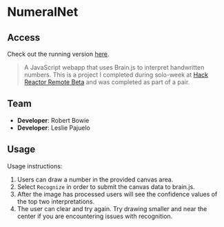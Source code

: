 # NumeralNet

## Access
Check out the running version [here](http://numeralnet.herokuapp.com).

> A JavaScript webapp that uses Brain.js to interpret handwritten numbers.
This is a project I completed during solo-week at [Hack Reactor Remote Beta](http://www.hackreactor.com/remote-beta) and was completed as part of a pair.

## Team
  - __Developer__: Robert Bowie
  - __Developer__: Leslie Pajuelo

## Usage

Usage instructions:

1. Users can draw a number in the provided canvas area.
2. Select `Recognize` in order to submit the canvas data to brain.js.
3. After the image has processed users will see the confidence values of the top two interpretations.
4. The user can clear and try again.  Try drawing smaller and near the center if you are encountering issues with recognition.
